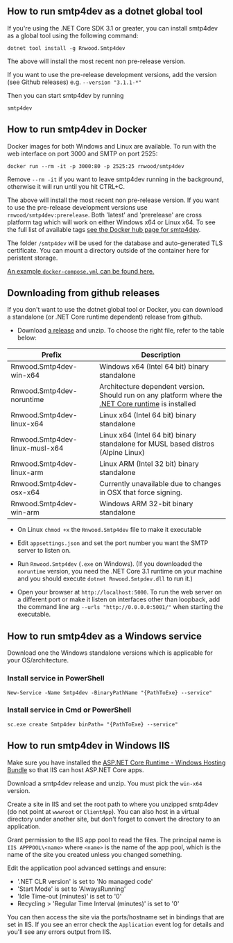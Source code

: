 ## How to run smtp4dev as a dotnet global tool

If you're using the .NET Core SDK 3.1 or greater, you can install smtp4dev as a global tool using the following command:
```
dotnet tool install -g Rnwood.Smtp4dev
```
The above will install the most recent non pre-release version.

If you want to use the pre-release development versions, add the version (see Github releases) e.g. `--version "3.1.1-*"`

Then you can start smtp4dev by running
```
smtp4dev
```


## How to run smtp4dev in Docker
Docker images for both Windows and Linux are available. To run with the web interface on port 3000 and SMTP on port 2525:

```
docker run --rm -it -p 3000:80 -p 2525:25 rnwood/smtp4dev
```
Remove `--rm -it` if you want to leave smtp4dev running in the background, otherwise it will run until you hit CTRL+C.

The above will install the most recent non pre-release version. If you want to use the pre-release development versions use ``rnwood/smtp4dev:prerelease``. Both 'latest' and 'prerelease' are cross platform tag which will work on either Windows x64 or Linux x64. To see the full list of available tags [see the Docker hub page for smtp4dev](https://hub.docker.com/r/rnwood/smtp4dev/tags/).

The folder ``/smtp4dev`` will be used for the database and auto-generated TLS certificate. You can mount a directory outside of the container here for peristent storage.

[An example `docker-compose.yml` can be found here.](https://github.com/rnwood/smtp4dev/blob/master/docker-compose.yml)


## Downloading from github releases 

If you don't want to use the dotnet global tool or Docker, you can download a standalone (or .NET Core runtime dependent) release from github.

- Download [a release](https://github.com/rnwood/smtp4dev/releases) and unzip. To choose the right file, refer to the table below:

| Prefix | Description |
| -      | -           |
| Rnwood.Smtp4dev-win-x64 | Windows x64 (Intel 64 bit) binary standalone |
| Rnwood.Smtp4dev-noruntime | Architecture dependent version. Should run on any platform where the [.NET Core runtime](https://dotnet.microsoft.com/download/dotnet-core/current/runtime) is installed |
| Rnwood.Smtp4dev-linux-x64 | Linux x64 (Intel 64 bit) binary standalone |
| Rnwood.Smtp4dev-linux-musl-x64 | Linux x64 (Intel 64 bit) binary standalone for MUSL based distros (Alpine Linux) |
|Rnwood.Smtp4dev-linux-arm | Linux ARM (Intel 32 bit) binary standalone |
| Rnwood.Smtp4dev-osx-x64 | Currently unavailable due to changes in OSX that force signing. |
| Rnwood.Smtp4dev-win-arm | Windows ARM 32-bit binary standalone |

- On Linux `chmod +x` the `Rnwood.Smtp4dev` file to make it executable

- Edit ``appsettings.json`` and set the port number you want the SMTP server to listen on.

- Run `Rnwood.Smtp4dev` (`.exe` on Windows). (If you downloaded the ``noruntime`` version, you need the .NET Core 3.1 runtime on your machine and you should execute ``dotnet Rnwood.Smtpdev.dll`` to run it.)

- Open your browser at `http://localhost:5000`. To run the web server on a different port or make it listen on interfaces other than loopback, add the command line arg `--urls "http://0.0.0.0:5001/"` when starting the executable.

## How to run smtp4dev as a Windows service

Download one the Windows standalone versions which is applicable for your OS/architecture.

### Install service in PowerShell

```
New-Service -Name Smtp4dev -BinaryPathName "{PathToExe} --service"
```

### Install service in Cmd or PowerShell

```
sc.exe create Smtp4dev binPath= "{PathToExe} --service"
```

## How to run smtp4dev in Windows IIS

Make sure you have installed the [ASP.NET Core Runtime - Windows Hosting Bundle](https://dotnet.microsoft.com/permalink/dotnetcore-current-windows-runtime-bundle-installer) so that IIS can host ASP.NET Core apps.

Download a smtp4dev release and unzip. You must pick the `win-x64` version.

Create a site in IIS and set the root path to where you unzipped smtp4dev (do not point at `wwwroot` or `ClientApp`). You can also host in a virtual directory under another site, but don't forget to convert the directory to an application.

Grant permission to the IIS app pool to read the files. The principal name is `IIS APPPOOL\<name>` where `<name>` is the name of the app pool, which is the name of the site you created unless you changed something.

Edit the application pool advanced settings and ensure:
- '.NET CLR version' is set to 'No managed code'
- 'Start Mode' is set to 'AlwaysRunning'
- 'Idle Time-out (minutes)' is set to '0'
- Recycling > 'Regular Time Interval (minutes)' is set to '0'

You can then access the site via the ports/hostname set in bindings that are set in IIS. If you see an error check the `Application` event log for details and you'll see any errors output from IIS.

